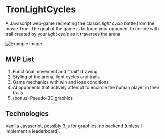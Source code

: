 # TronLightCycles   

A Javascript web-game recreating the classic _light cycle_ battle from the movie Tron. The goal of the game is to force your opponent to collide with trail created by your _light cycle_ as it traverses the arena.

![Example Image](https://i1.wp.com/www.theunheardnerd.com/wp-content/uploads/2016/04/Encom-Banner.png?fit=940%2C441&resize=350%2C200)

## MVP List  
1. Functional movement and "trail" drawing
2. Styling of the arena, light cycles and trails
3. Game mechanics with win and loss conditions
4. AI opponents that actively attempt to encircle the human player in their trails
5. (bonus) Pseudo-3D graphics  

## Technologies  
Vanilla Javascript, possibly 3.js for graphics, no backend (unless I implement a leaderboard). 
